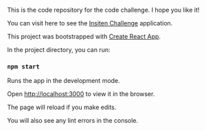 This is the code repository for the code challenge. I hope you like it! 

You can visit here to see the [Insiten Challenge](https://ma-app-2c945.web.app/) application.

This project was bootstrapped with [Create React App](https://github.com/facebook/create-react-app).

In the project directory, you can run:

### `npm start`

Runs the app in the development mode.<br>

Open [http://localhost:3000](http://localhost:3000) to view it in the browser.

The page will reload if you make edits.<br>

You will also see any lint errors in the console.


